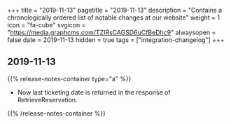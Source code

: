 +++
title = "2019-11-13"
pagetitle = "2019-11-13"
description = "Contains a chronologically ordered list of notable changes at our website"
weight = 1
icon = "fa-cube"
svgicon = "https://media.graphcms.com/TZIRsCAGSD6uCfBeDhc9"
alwaysopen = false
date = 2019-11-13
hidden = true
tags = ["integration-changelog"]
+++


## 2019-11-13
{{% release-notes-container type="a" %}}
- Now last ticketing date is returned in the response of RetrieveReservation.

{{% /release-notes-container %}}